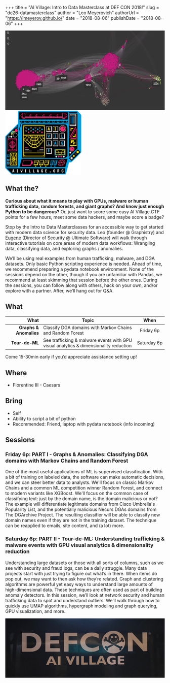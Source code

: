+++
title = "AI Village: Intro to Data Masterclass at DEF CON 2018!"
slug = "dc26-datamasterclass"
author = "Leo Meyerovich"
authorUrl = "https://lmeyerov.github.io/"
date = "2018-08-06"
publishDate = "2018-08-06"
+++

<p float="left">
   <img src="images/graphistry_graph.png" height="250">
  <img src="images/sticker.png" height="200">
</p>

## What the?

**Curious about what it means to play with GPUs, malware or human trafficking data, random forests, and giant graphs? And know just enough Python to be dangerous?** Or, just want to score some easy AI Village CTF points for a few hours, meet some data hackers, and maybe score a badge?

Stop by the Intro to Data Masterclasses for an accessible way to get started with modern data science for security data. Leo (founder @ Graphistry) and [Eugene](https://temasek.org) (Director of Security @ Ultimate Software) will walk through interactive tutorials on core areas of modern data workflows: Wrangling data, classifying data, and exploring graphs / anomalies. 

We’ll be using real examples from human trafficking, malware, and DGA datasets.  Only basic Python scripting experience is needed. Ahead of time, we recommend preparing a pydata notebook environment. None of the sessions depend on the other, though if you are unfamiliar with Pandas, we recommend at least skimming that session before the other ones. During the sessions, you can follow along with others, hack on your own, and/or explore with a partner. After, we’ll hang out for Q&A.

## What


| What 	| Topic  	|  When 	|
|---:|---	|:---:|
|   	**Graphs & Anomalies**|  Classify DGA domains with Markov Chains and Random Forest  	| Friday&#160;6p   	|
|   	**Tour-de-ML** | See trafficking & malware events with GPU visual analytics & dimensionality reduction 	| Saturday&#160;6p  	|

Come 15-30min early if you’d appreciate assistance setting up!

## Where

* Florentine III - Caesars

## Bring

* Self
* Ability to script a bit of python
* Recommended: Friend, laptop with pydata notebook (info incoming)

## Sessions

### Friday 6p: PART I - Graphs & Anomalies: Classifying DGA domains with Markov Chains and Random Forest

One of the most useful applications of ML is supervised classification. With a bit of training on labeled data, the software can make automatic decisions, and we can steer better data to analysts. We'll focus on classic Markov Chains and a common ML competition winner Random Forest, and connect to modern variants like XGBoost. We'll focus on the common case of classifying text: just by the domain name, is the domain malicious or not? The example will differentiate legitimate domains from Cisco Umbrella's Popularity List, and the potentially malicious Necurs DGAs domains from The DGArchive Project. The resulting classifier will be able to classify new domain names even if they are not in the training dataset. The technique can be reapplied to emails, site content, and (a lot) more.

### Saturday 6p: PART II - Tour-de-ML: Understanding trafficking & malware events with GPU visual analytics & dimensionality reduction 

Understanding large datasets or those with all sorts of columns, such as we see with security and fraud logs, can be a daily struggle. Many data projects start with just trying to figure out what’s in there. When items do pop out, we may want to then ask how they’re related. Graph and clustering algorithms are powerful yet easy ways to understand large amounts of high-dimensional data. These techniques are often used as part of building anomaly detectors. In this session, we’ll look at network security and human trafficking data to spot and understand outliers. We’ll walk through how to quickly use UMAP algorithms, hypergraph modeling and graph querying, GPU visualization, and more.


<img src="images/tablecloth.jpg">